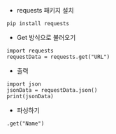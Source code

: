 - requests 패키지 설치
```
pip install requests
```
- Get 방식으로 불러오기
```
import requests
requestData = requests.get("URL")
```
- 출력
```
import json
jsonData = requestData.json()
print(jsonData)
```
- 파싱하기
```
.get("Name")
```
